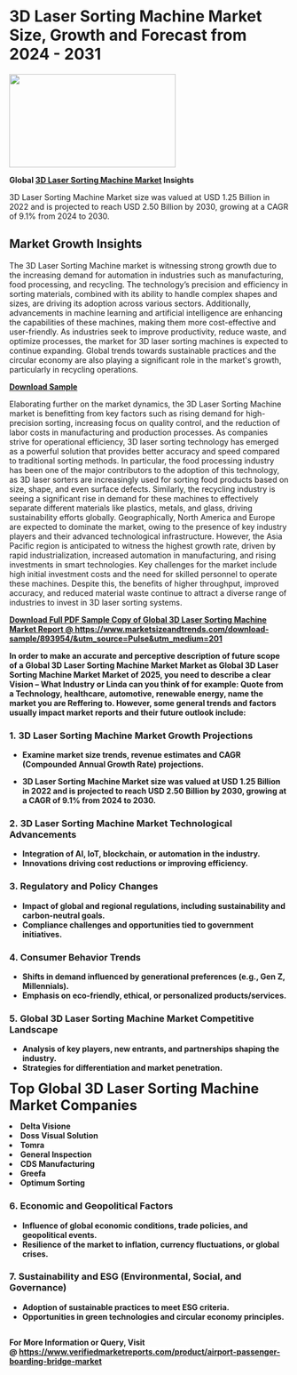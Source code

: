<H1>3D Laser Sorting Machine Market Size, Growth and Forecast from 2024 - 2031</H1><img class="aligncenter size-medium wp-image-584254" src="https://thirdeyenews.in/wp-content/uploads/2024/09/Global-Market-Research-300x168.jpeg" alt="" width="300" height="168" /><p><strong>Global&nbsp;<a href="https://www.marketsizeandtrends.com/download-sample/893954/&amp;utm_source=Pulse&amp;utm_medium=201">3D Laser Sorting Machine Market</a> Insights</strong></p><p>3D Laser Sorting Machine Market size was valued at USD 1.25 Billion in 2022 and is projected to reach USD 2.50 Billion by 2030, growing at a CAGR of 9.1% from 2024 to 2030.</p><p><h2>Market Growth Insights</h2> <p>The 3D Laser Sorting Machine market is witnessing strong growth due to the increasing demand for automation in industries such as manufacturing, food processing, and recycling. The technology’s precision and efficiency in sorting materials, combined with its ability to handle complex shapes and sizes, are driving its adoption across various sectors. Additionally, advancements in machine learning and artificial intelligence are enhancing the capabilities of these machines, making them more cost-effective and user-friendly. As industries seek to improve productivity, reduce waste, and optimize processes, the market for 3D laser sorting machines is expected to continue expanding. Global trends towards sustainable practices and the circular economy are also playing a significant role in the market's growth, particularly in recycling operations.</p> <p><strong><a href="#">Download Sample</a></strong></p> <p>Elaborating further on the market dynamics, the 3D Laser Sorting Machine market is benefitting from key factors such as rising demand for high-precision sorting, increasing focus on quality control, and the reduction of labor costs in manufacturing and production processes. As companies strive for operational efficiency, 3D laser sorting technology has emerged as a powerful solution that provides better accuracy and speed compared to traditional sorting methods. In particular, the food processing industry has been one of the major contributors to the adoption of this technology, as 3D laser sorters are increasingly used for sorting food products based on size, shape, and even surface defects. Similarly, the recycling industry is seeing a significant rise in demand for these machines to effectively separate different materials like plastics, metals, and glass, driving sustainability efforts globally. Geographically, North America and Europe are expected to dominate the market, owing to the presence of key industry players and their advanced technological infrastructure. However, the Asia Pacific region is anticipated to witness the highest growth rate, driven by rapid industrialization, increased automation in manufacturing, and rising investments in smart technologies. Key challenges for the market include high initial investment costs and the need for skilled personnel to operate these machines. Despite this, the benefits of higher throughput, improved accuracy, and reduced material waste continue to attract a diverse range of industries to invest in 3D laser sorting systems.</p> <p><strong><a href="#"></p><p><span class=""><strong>Download Full PDF Sample Copy of Global 3D Laser Sorting Machine Market Report</strong> @ <a href="https://www.marketsizeandtrends.com/download-sample/893954/&amp;utm_source=Pulse&amp;utm_medium=201" target="_blank">https://www.marketsizeandtrends.com/download-sample/893954/&amp;utm_source=Pulse&amp;utm_medium=201</a></span></p><p>In order to make an accurate and perceptive description of future scope of a Global&nbsp;3D Laser Sorting Machine Market Market as Global&nbsp;3D Laser Sorting Machine Market Market of 2025, you need to describe a clear Vision &ndash; What Industry or Linda can you think of for example: Quote from a Technology, healthcare, automotive, renewable energy, name the market you are Reffering to. However, some general trends and factors usually impact market reports and their future outlook include:</p><h3>1.&nbsp;<strong>3D Laser Sorting Machine Market Growth Projections</strong></h3><ul><li>Examine market size trends, revenue estimates and CAGR (Compounded Annual Growth Rate) projections.</li><li><p>3D Laser Sorting Machine Market size was valued at USD 1.25 Billion in 2022 and is projected to reach USD 2.50 Billion by 2030, growing at a CAGR of 9.1% from 2024 to 2030.</p></li></ul><h3>2.&nbsp;<strong>3D Laser Sorting Machine Market Technological Advancements</strong></h3><ul><li>Integration of AI, IoT, blockchain, or automation in the industry.</li><li>Innovations driving cost reductions or improving efficiency.</li></ul><h3>3.&nbsp;<strong>Regulatory and Policy Changes</strong></h3><ul><li>Impact of global and regional regulations, including sustainability and carbon-neutral goals.</li><li>Compliance challenges and opportunities tied to government initiatives.</li></ul><h3>4.&nbsp;<strong>Consumer Behavior Trends</strong></h3><ul><li>Shifts in demand influenced by generational preferences (e.g., Gen Z, Millennials).</li><li>Emphasis on eco-friendly, ethical, or personalized products/services.</li></ul><h3>5.&nbsp;<strong>Global 3D Laser Sorting Machine Market Competitive Landscape</strong></h3><ul><li>Analysis of key players, new entrants, and partnerships shaping the industry.</li><li>Strategies for differentiation and market penetration.</li></ul><p data-pm-slice="1 1 []"><span style="color: inherit; font-family: inherit; font-size: 25px;">Top Global 3D Laser Sorting Machine Market Companies</span></p><div class="" data-test-id=""><p><li>Delta Visione</li><li> Doss Visual Solution</li><li> Tomra</li><li> General Inspection</li><li> CDS Manufacturing</li><li> Greefa</li><li> Optimum Sorting</li></p></div><h3>6.&nbsp;<strong>Economic and Geopolitical Factors</strong></h3><ul><li>Influence of global economic conditions, trade policies, and geopolitical events.</li><li>Resilience of the market to inflation, currency fluctuations, or global crises.</li></ul><h3>7.&nbsp;<strong>Sustainability and ESG (Environmental, Social, and Governance)</strong></h3><ul><li>Adoption of sustainable practices to meet ESG criteria.</li><li>Opportunities in green technologies and circular economy principles.</li></ul><h2><strong style="font-size: 14px;">For More Information or Query, Visit @&nbsp;</strong><a style="background-color: #ffffff; font-size: 14px;" href="https://www.marketsizeandtrends.com/report/3d-laser-sorting-machine-market/" target="_blank">https://www.verifiedmarketreports.com/product/airport-passenger-boarding-bridge-market</a></h2>
